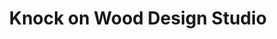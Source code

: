 ---
title: "Knock on Wood Design Studio"
url: /wyandotte/knock-on-wood-design-studio/
shop: craft
---